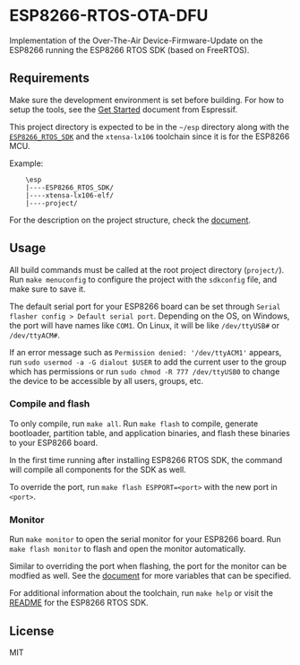 # ESP8266-RTOS-OTA-DFU
Implementation of the Over-The-Air Device-Firmware-Update on the ESP8266 running the ESP8266 RTOS SDK (based on FreeRTOS).

## Requirements

Make sure the development environment is set before building.
For how to setup the tools, see the [Get Started](https://docs.espressif.com/projects/esp8266-rtos-sdk/en/latest/get-started/) document from Espressif.

This project directory is expected to be in the `~/esp` directory along with the [`ESP8266_RTOS_SDK`](https://github.com/espressif/ESP8266_RTOS_SDK) and the `xtensa-lx106` toolchain since it is for the ESP8266 MCU.

Example:
```
    \esp
    |----ESP8266_RTOS_SDK/
    |----xtensa-lx106-elf/
    |----project/
```

For the description on the project structure, check the [document](https://docs.espressif.com/projects/esp8266-rtos-sdk/en/latest/api-guides/build-system.html#example-project).

## Usage

All build commands must be called at the root project directory (`project/`).
Run `make menuconfig` to configure the project with the `sdkconfig` file, and make sure to save it.

The default serial port for your ESP8266 board can be set through `Serial flasher config > Default serial port`.
Depending on the OS, on Windows, the port will have names like `COM1`. On Linux, it will be like `/dev/ttyUSB#` or `/dev/ttyACM#`.

If an error message such as `Permission denied: '/dev/ttyACM1'` appears, run `sudo usermod -a -G dialout $USER` to add the current user to the group which has permissions or run `sudo chmod -R 777 /dev/ttyUSB0` to change the device to be accessible by all users, groups, etc.


### Compile and flash

To only compile, run `make all`.
Run `make flash` to compile, generate bootloader, partition table, and application binaries, and flash these binaries to your ESP8266 board.

In the first time running after installing ESP8266 RTOS SDK, the command will compile all components for the SDK as well.

To override the port, run `make flash ESPPORT=<port>` with the new port in `<port>`.

### Monitor

Run `make monitor` to open the serial monitor for your ESP8266 board.
Run `make flash monitor` to flash and open the monitor automatically.

Similar to overriding the port when flashing, the port for the monitor can be modfied as well.
See the [document](https://docs.espressif.com/projects/esp8266-rtos-sdk/en/latest/get-started/index.html#environment-variables) for more variables that can be specified.

For additional information about the toolchain, run `make help` or visit the [README](https://github.com/espressif/ESP8266_RTOS_SDK#compiling-the-project) for the ESP8266 RTOS SDK.

## License

MIT

